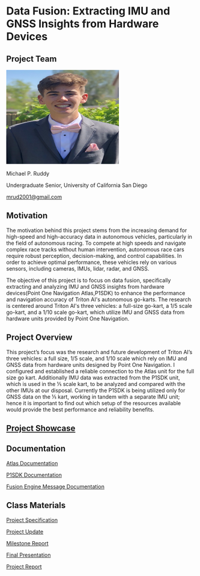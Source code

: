 # Data Fusion: Extracting IMU and GNSS Insights from Hardware Devices

## Project Team
<img src="IMG_0677.jpeg" alt="Image" width="300" height="250">


Michael P. Ruddy

Undergraduate Senior, University of California San Diego

mrud2001@gmail.com

## Motivation
The motivation behind this project stems from the increasing demand for high-speed and high-accuracy data in autonomous vehicles, particularly in the field of autonomous racing. To compete at high speeds and navigate complex race tracks without human intervention, autonomous race cars require robust perception, decision-making, and control capabilities. In order to achieve optimal performance, these vehicles rely on various sensors, including cameras, IMUs, lidar, radar, and GNSS.

The objective of this project is to focus on data fusion, specifically extracting and analyzing IMU and GNSS insights from hardware devices(Point One Navigation Atlas,P1SDK) to enhance the performance and navigation accuracy of Triton AI's autonomous go-karts. The research is centered around Triton AI's three vehicles: a full-size go-kart, a 1/5 scale go-kart, and a 1/10 scale go-kart, which utilize IMU and GNSS data from hardware units provided by Point One Navigation.

## Project Overview
This project’s focus was the research and future development of Triton AI’s three vehicles: a full size, 1/5 scale, and 1/10
scale which rely on IMU and GNSS data from hardware units designed by Point One Navigation. I configured and
established a reliable connection to the Atlas unit for the full size go kart. Additionally IMU data was extracted from the
P1SDK unit, which is used in the ⅕ scale kart, to be analyzed and compared with the other IMUs at our disposal. Currently
the P1SDK is being utilized only for GNSS data on the ⅕ kart, working in tandem with a separate IMU unit; hence it is
important to find out which setup of the resources available would provide the best performance and reliability benefits.


## [Project Showcase](https://drive.google.com/file/d/1XMN0SFqJnMZiCo4YY1O-weOlYEP0sotJ/view?usp=sharing) 

## Documentation
[Atlas Documentation](Atlas+User+Guide+1.5.pdf) 


[P1SDK Documentation](Point%20One%20Standard%20Dev%20Kit%20User%20Manual.pdf)


[Fusion Engine Message Documentation](FusionEngine%20Message%20Specification%20v0.17.pdf)

## Class Materials
[Project Specification](Project%20Spec%20CSE%20145%20(1).pdf)


[Project Update](Oral%20Project%20Update.pptx)


[Milestone Report](Milestone%20Report%20(1).pdf)


[Final Presentation](Oral%20Project%20Update%20(1).pdf)


[Project Report](https://github.com/MichaelRuddy/CSE145/blob/main/Final%20Project%20Report.docx%20(1).pdf) 



